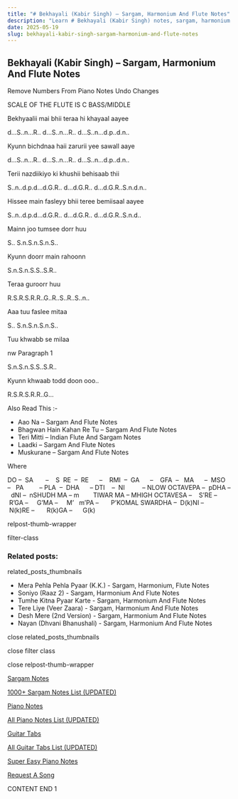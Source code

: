```yaml
---
title: "# Bekhayali (Kabir Singh) – Sargam, Harmonium And Flute Notes"
description: "Learn # Bekhayali (Kabir Singh) notes, sargam, harmonium notations and flute notes. Easy step-by-step tutorial for beginners."
date: 2025-05-19
slug: bekhayali-kabir-singh-sargam-harmonium-and-flute-notes
---
```


## Bekhayali (Kabir Singh) – Sargam, Harmonium And Flute Notes

Remove Numbers From Piano Notes
Undo Changes

SCALE OF THE FLUTE IS C BASS/MIDDLE

Bekhyaalii mai bhii teraa hi khayaal aayee

d…S..n…R.. d…S..n…R.. d…S..n…d.p..d.n..

Kyunn bichdnaa haii zarurii yee sawall aaye

d…S..n…R.. d…S..n…R.. d…S..n…d.p..d.n..

Terii nazdiikiyo ki khushii behisaab thii

S..n..d.p.d…d.G.R.. d…d.G.R.. d…d.G.R..S.n.d.n..

Hissee main fasleyy bhii teree bemiisaal aayee

S..n..d.p.d…d.G.R.. d…d.G.R.. d…d.G.R..S.n.d..

Mainn joo tumsee dorr huu

S.. S.n.S.n.S.n.S..

Kyunn doorr main rahoonn

S.n.S.n.S.S..S.R..

Teraa guroorr huu

R.S.R.S.R.R..G..R..S..R..S..n..

Aaa tuu faslee mitaa

S.. S.n.S.n.S.n.S..

Tuu khwabb se milaa

nw Paragraph 1

S.n.S.n.S.S..S.R..

Kyunn khwaab todd doon ooo..

R.S.R.S.R.R..G…



Also Read This :-



* Aao Na – Sargam And Flute Notes
* Bhagwan Hain Kahan Re Tu – Sargam And Flute Notes
* Teri Mitti – Indian Flute And Sargam Notes
* Laadki – Sargam And Flute Notes
* Muskurane – Sargam And Flute Notes

Where



DO –  SA       –    S  RE  –  RE      –    RMI  –  GA      –    GFA  –   MA      –  MSO  –   PA         – PLA  –  DHA      – DTI    –  NI          – NLOW OCTAVEPA –  pDHA –  dNI –  nSHUDH MA – m        TIWAR MA – MHIGH OCTAVESA –    S’RE –     R’GA –     G’MA –     M’   m’PA –       P’KOMAL SWARDHA –  D(k)NI –       N(k)RE –       R(k)GA –      G(k)



relpost-thumb-wrapper

filter-class

### Related posts:

related_posts_thumbnails

* Mera Pehla Pehla Pyaar (K.K.) - Sargam, Harmonium, Flute Notes
* Soniyo (Raaz 2) - Sargam, Harmonium And Flute Notes
* Tumhe Kitna Pyaar Karte - Sargam, Harmonium And Flute Notes
* Tere Liye (Veer Zaara) - Sargam, Harmonium And Flute Notes
* Desh Mere (2nd Version) - Sargam, Harmonium And Flute Notes
* Nayan (Dhvani Bhanushali) - Sargam, Harmonium And Flute Notes

close related_posts_thumbnails

close filter class

close relpost-thumb-wrapper

[Sargam Notes](https://www.notationsworld.com/sargam-notes.html)

[1000+ Sargam Notes List (UPDATED)](https://www.notationsworld.com/all-songs-list-sargam-notes.html)

[Piano Notes](https://www.notationsworld.com/piano-notes.html)

[All Piano Notes List (UPDATED)](https://www.notationsworld.com/all-songs-list-piano-notes.html)

[Guitar Tabs](https://www.notationsworld.com/guitar-tabs.html)

[All Guitar Tabs List (UPDATED)](https://www.notationsworld.com/all-songs-list-guitar-tabs.html)

[Super Easy Piano Notes](https://studywall.in/)

[Request A Song](https://www.notationsworld.com/request-a-song.html)

CONTENT END 1

